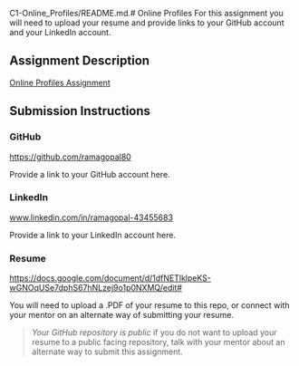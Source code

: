 C1-Online_Profiles/README.md.# Online Profiles
For this assignment you will need to upload your resume and provide links to your GitHub account and your LinkedIn account.

## Assignment Description
[Online Profiles Assignment](https://education.launchcode.org/liftoff/modules/assignments/online-profiles)

## Submission Instructions
 
### GitHub

https://github.com/ramagopal80

Provide a link to your GitHub account here.
 
### LinkedIn
www.linkedin.com/in/ramagopal-43455683

Provide a link to your LinkedIn account here.

### Resume

https://docs.google.com/document/d/1dfNETlklpeKS-wGNOqUSe7dphS67hNLzej9o1p0NXMQ/edit#

You will need to upload a .PDF of your resume to this repo, or connect with your mentor on an alternate way of submitting your resume.

> *Your GitHub repository is public* if you do not want to upload your resume to a public facing repository, talk with your mentor about an alternate way to submit this assignment.
